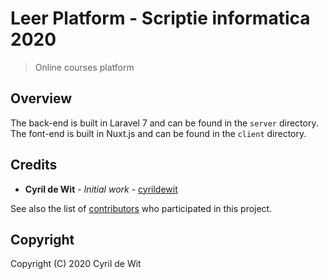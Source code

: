 # Leer Platform - Scriptie informatica 2020

> Online courses platform

## Overview

The back-end is built in Laravel 7 and can be found in the `server` directory. The font-end is built in Nuxt.js and can be found in the `client` directory.

## Credits

* **Cyril de Wit** - _Initial work_ - [cyrildewit](https://github.com/cyrildewit)

See also the list of [contributors](https://github.com/cyrildewit/eloquent-viewable/graphs/contributors) who participated in this project.

## Copyright

Copyright (C) 2020 Cyril de Wit
